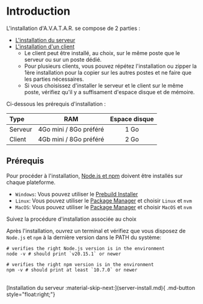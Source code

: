 # Introduction

L'installation d'A.V.A.T.A.R. se compose de 2 parties :

* [L'installation du serveur](server-install.md)
* [L'installation d'un client](client-install.md)
    * Le client peut être installé, au choix, sur le même poste que le serveur ou sur un poste dédié.
    * Pour plusieurs clients, vous pouvez répétez l'installation ou zipper la 1ère installation pour la copier sur les autres postes et ne faire que les parties nécessaires.
    * Si vous choisissez d'installer le serveur et le client sur le même poste, vérifiez qu'il y a suffisament d'espace disque et de mémoire.

Ci-dessous les prérequis d'installation :

|Type| RAM | Espace disque |
|:-----|:---:|:---:|
|Serveur|4Go mini / 8Go préféré|1 Go|
|Client|4Gb mini / 8Go préféré|2 Go|


## Prérequis
Pour procéder à l'installation, [Node.js et npm](https://nodejs.org/) doivent être installés sur chaque plateforme.

* `Windows`: Vous pouvez utiliser le [Prebuild Installer](https://nodejs.org/en/download/prebuilt-installer)  
* `Linux`: Vous pouvez utiliser le [Package Manager](https://nodejs.org/en/download/package-manager) et choisir `Linux` et `nvm`
* `MacOS`: Vous pouvez utiliser le [Package Manager](https://nodejs.org/en/download/package-manager) et choisir `MacOS` et `nvm`

Suivez la procédure d'installation associée au choix

Après l'installation, ouvrez un terminal et vérifiez que vous disposez de `Node.js` et `npm` à la dernière version dans le PATH du système:

```
# verifies the right Node.js version is in the environment
node -v # should print `v20.15.1` or newer

# verifies the right npm version is in the environment
npm -v # should print at least `10.7.0` or newer
```

<br>
[Installation du serveur :material-skip-next:](server-install.md){ .md-button style="float:right;"}   
<br><br>